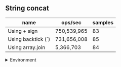 ## String concat

|name|ops/sec|samples|
|-|-|-|
|Using + sign|750,539,965|83|
|Using backtick (`)|731,656,008|85|
|Using array.join|5,366,703|84|


<details>
<summary>Environment</summary>

* __Machine:__ linux x64 | 2 vCPUs | 6.8GB Mem
* __Run:__ Tue Oct 10 2023 21:55:31 GMT+0000 (Coordinated Universal Time)
</details>

<!--
{"environment":{"platform":"linux","arch":"x64","cpus":2,"totalMemory":6.759757995605469},"benchmarks":"[{\"timeStamp\":1696974920559,\"currentTarget\":{\"0\":{\"name\":\"Using + sign\",\"options\":{\"async\":false,\"defer\":false,\"delay\":0.005,\"initCount\":1,\"maxTime\":5,\"minSamples\":5,\"minTime\":0.05},\"async\":false,\"defer\":false,\"delay\":0.005,\"initCount\":1,\"maxTime\":5,\"minSamples\":5,\"minTime\":0.05,\"id\":1,\"stats\":{\"moe\":1.63358099884297e-11,\"rme\":1.2260678260101137,\"sem\":8.334596932872296e-12,\"deviation\":7.593179176587285e-11,\"mean\":1.3323740858276915e-9,\"sample\":[1.2997349779363125e-9,1.3866703907441906e-9,1.3303374504994707e-9,1.5785295969701081e-9,1.3189208870946012e-9,1.3150468671970603e-9,1.315311854056482e-9,1.343826540369138e-9,1.3537489740261217e-9,1.3342401023478434e-9,1.3830147399276668e-9,1.3326538886695423e-9,1.282263388557618e-9,1.3754888972454733e-9,1.3486716325202463e-9,1.309488349729973e-9,1.3892212086157593e-9,1.339223555816685e-9,1.2622751937429058e-9,1.2355987610732292e-9,1.2712068862427835e-9,1.259794572974971e-9,1.2871826028432262e-9,1.2801780858403498e-9,1.2840309732067957e-9,1.4930592092521865e-9,1.2306238317865738e-9,1.2557206557602042e-9,1.2652778116377783e-9,1.3420175841870163e-9,1.1595377879573093e-9,1.252314999549575e-9,1.1988985972745257e-9,1.2296815398078886e-9,1.3815427505252814e-9,1.4380429943057088e-9,1.4373993880473434e-9,1.3344028926094836e-9,1.344089677302504e-9,1.292682880524994e-9,1.2813684774439262e-9,1.40179848579004e-9,1.303318949142094e-9,1.2279567055962906e-9,1.3444647419230123e-9,1.3148996017994489e-9,1.357508609643092e-9,1.3318769944553178e-9,1.2552738195147835e-9,1.324602616140554e-9,1.2639743463208256e-9,1.3090235894114812e-9,1.255266873873663e-9,1.3540774860816878e-9,1.4451900590187333e-9,1.282021367709256e-9,1.207609681455071e-9,1.319323303781251e-9,1.2909019023810052e-9,1.2617859831729804e-9,1.3748024225562752e-9,1.30261681428122e-9,1.4712235490017412e-9,1.3354324681449166e-9,1.3097731166969346e-9,1.3077288061459294e-9,1.5588978212148912e-9,1.427869111800906e-9,1.3840886984301486e-9,1.4245885002825834e-9,1.2784160474685488e-9,1.3272366579269663e-9,1.3087359009562689e-9,1.4247968463640622e-9,1.472010721662068e-9,1.3506248078806724e-9,1.3982068021580661e-9,1.3879411908861983e-9,1.3253752492588017e-9,1.405539014511227e-9,1.346739902432727e-9,1.2507818418807666e-9,1.4094262583250166e-9],\"variance\":5.765637000775875e-21},\"times\":{\"cycle\":0.057548643647435456,\"elapsed\":5.615,\"period\":1.3323740858276915e-9,\"timeStamp\":1696974914944},\"running\":false,\"count\":43192557,\"cycles\":8,\"hz\":750539965.1921213},\"1\":{\"name\":\"Using backtick (`)\",\"options\":{\"async\":false,\"defer\":false,\"delay\":0.005,\"initCount\":1,\"maxTime\":5,\"minSamples\":5,\"minTime\":0.05},\"async\":false,\"defer\":false,\"delay\":0.005,\"initCount\":1,\"maxTime\":5,\"minSamples\":5,\"minTime\":0.05,\"id\":2,\"stats\":{\"moe\":1.7213130512198948e-11,\"rme\":1.2594090352370966,\"sem\":8.782209444999464e-12,\"deviation\":8.096797041143004e-11,\"mean\":1.366762507699367e-9,\"sample\":[1.4134497332330815e-9,1.4516739173410491e-9,1.5174451828953207e-9,1.428501456986386e-9,1.8067192965496592e-9,1.414967821990203e-9,1.3658813071703736e-9,1.3311517273090615e-9,1.4010380016763786e-9,1.470643601633279e-9,1.4618896221131644e-9,1.4537547751109129e-9,1.4068113597836996e-9,1.3574398263983291e-9,1.279201652824222e-9,1.318364591072594e-9,1.4505398365468102e-9,1.4003163569709416e-9,1.3085569486399155e-9,1.281842763694498e-9,1.4392612908116154e-9,1.3869605048681387e-9,1.434570462407395e-9,1.4265193591672733e-9,1.4392111748558226e-9,1.3124384043580833e-9,1.30563769421499e-9,1.2701382323350652e-9,1.3696179535400032e-9,1.3231305934105036e-9,1.4682682807345495e-9,1.2732679487163425e-9,1.3453794968107458e-9,1.3550479327973409e-9,1.4177784868206254e-9,1.3192933601098415e-9,1.2956930392882344e-9,1.276344541767471e-9,1.337755959701866e-9,1.2559957583985983e-9,1.289555056548398e-9,1.2736503655363314e-9,1.3779594923172084e-9,1.2797347806569056e-9,1.2524448653270868e-9,1.2957636190682715e-9,1.3214545616502818e-9,1.3280281676600772e-9,1.3412825149181925e-9,1.2794159547539801e-9,1.3560823159805643e-9,1.3087745877745357e-9,1.2939310029106858e-9,1.3440959466397393e-9,1.4541902059359785e-9,1.4244007928786462e-9,1.3165626770959244e-9,1.3839879547087116e-9,1.3072754002329862e-9,1.4001117107552999e-9,1.5269868481881257e-9,1.3824303563147182e-9,1.3130653516436754e-9,1.3071804582599092e-9,1.3933871857055016e-9,1.397553826513197e-9,1.315433400615334e-9,1.3082805293142772e-9,1.2593178512935145e-9,1.3458969722612947e-9,1.3621643216534749e-9,1.3929004529396539e-9,1.4226728294983567e-9,1.4130642686091195e-9,1.3899653076043264e-9,1.3977728672098633e-9,1.3506963486280934e-9,1.253024106280493e-9,1.3276606903846366e-9,1.428759678404449e-9,1.4411013560931221e-9,1.4237826113569437e-9,1.3301991043425912e-9,1.3166965352994427e-9,1.3736176676278902e-9],\"variance\":6.555812232546211e-21},\"times\":{\"cycle\":0.05615788644079106,\"elapsed\":5.414,\"period\":1.366762507699367e-9,\"timeStamp\":1696974920576},\"running\":false,\"count\":41088255,\"cycles\":7,\"hz\":731656007.8043638},\"2\":{\"name\":\"Using array.join\",\"options\":{\"async\":false,\"defer\":false,\"delay\":0.005,\"initCount\":1,\"maxTime\":5,\"minSamples\":5,\"minTime\":0.05},\"async\":false,\"defer\":false,\"delay\":0.005,\"initCount\":1,\"maxTime\":5,\"minSamples\":5,\"minTime\":0.05,\"id\":3,\"stats\":{\"moe\":1.902576239184007e-9,\"rme\":1.0210561893766577,\"sem\":9.707021628489832e-10,\"deviation\":8.896632277025631e-9,\"mean\":1.863341370415184e-7,\"sample\":[1.948577916000539e-7,1.9071677392919967e-7,1.923172274695697e-7,2.0030042457595389e-7,1.8309987071980108e-7,1.861958700981258e-7,1.914977499593792e-7,1.8663669791526848e-7,1.880464101785197e-7,1.7705571908353993e-7,1.7676560988904715e-7,1.769085509310545e-7,1.9512015965958044e-7,2.3607781470345167e-7,1.922034041954599e-7,1.9503927485009933e-7,1.850388211918201e-7,1.788866979655712e-7,1.8755572787536705e-7,1.8180872852596228e-7,1.9562569471596938e-7,1.7958450748477907e-7,1.8254959142797878e-7,1.8286209546609175e-7,1.8380233479442179e-7,1.8353029349855306e-7,1.9342028339901998e-7,1.8872760164993047e-7,1.8727049406099847e-7,1.8221498403457646e-7,1.9010684421895244e-7,1.8501868583650999e-7,1.844467258129784e-7,1.8829438268729194e-7,1.8804172433375387e-7,1.8477573035433224e-7,1.750316646832252e-7,1.7222671695650505e-7,1.8362534390315688e-7,1.8839516232229005e-7,1.805129627496897e-7,1.7187194006167865e-7,1.8718879483537435e-7,1.7540340000255928e-7,1.9061308495527659e-7,1.9064795513583375e-7,1.9007947841887723e-7,1.8420437764725453e-7,1.8294393898678133e-7,1.8094195874441757e-7,1.770739567737725e-7,2.0077238729573752e-7,2.1201233892535863e-7,1.982595173199227e-7,1.9001389688663673e-7,1.894140689981701e-7,1.9447084980869388e-7,1.8353416957784687e-7,1.9482786607291386e-7,1.8467016008292063e-7,1.8550543846852727e-7,1.7692008010544229e-7,1.821777611424623e-7,1.9643636352003275e-7,1.8298329110522477e-7,1.9036259549310913e-7,1.7298553687281663e-7,1.8908232881620534e-7,1.8441394743240303e-7,1.8550564001177268e-7,1.8235741935071085e-7,1.7836432300664132e-7,1.8690715894404134e-7,1.8719123894711247e-7,1.836764047244296e-7,1.8435301099210462e-7,1.8539463447093298e-7,1.774896957016904e-7,1.8710678272998325e-7,1.770079113721576e-7,1.8390929594226266e-7,1.774420259254994e-7,1.8032120554851754e-7,1.7903613062561582e-7],\"variance\":7.915006587261428e-17},\"times\":{\"cycle\":0.058245815229534155,\"elapsed\":5.58,\"period\":1.863341370415184e-7,\"timeStamp\":1696974925991},\"running\":false,\"count\":312588,\"cycles\":7,\"hz\":5366703.148855559},\"options\":{},\"events\":{\"start\":[null],\"cycle\":[null,null],\"complete\":[null,null]},\"length\":3,\"running\":false},\"type\":\"cycle\",\"target\":{\"name\":\"Using + sign\",\"options\":{\"async\":false,\"defer\":false,\"delay\":0.005,\"initCount\":1,\"maxTime\":5,\"minSamples\":5,\"minTime\":0.05},\"async\":false,\"defer\":false,\"delay\":0.005,\"initCount\":1,\"maxTime\":5,\"minSamples\":5,\"minTime\":0.05,\"id\":1,\"stats\":{\"moe\":1.63358099884297e-11,\"rme\":1.2260678260101137,\"sem\":8.334596932872296e-12,\"deviation\":7.593179176587285e-11,\"mean\":1.3323740858276915e-9,\"sample\":[1.2997349779363125e-9,1.3866703907441906e-9,1.3303374504994707e-9,1.5785295969701081e-9,1.3189208870946012e-9,1.3150468671970603e-9,1.315311854056482e-9,1.343826540369138e-9,1.3537489740261217e-9,1.3342401023478434e-9,1.3830147399276668e-9,1.3326538886695423e-9,1.282263388557618e-9,1.3754888972454733e-9,1.3486716325202463e-9,1.309488349729973e-9,1.3892212086157593e-9,1.339223555816685e-9,1.2622751937429058e-9,1.2355987610732292e-9,1.2712068862427835e-9,1.259794572974971e-9,1.2871826028432262e-9,1.2801780858403498e-9,1.2840309732067957e-9,1.4930592092521865e-9,1.2306238317865738e-9,1.2557206557602042e-9,1.2652778116377783e-9,1.3420175841870163e-9,1.1595377879573093e-9,1.252314999549575e-9,1.1988985972745257e-9,1.2296815398078886e-9,1.3815427505252814e-9,1.4380429943057088e-9,1.4373993880473434e-9,1.3344028926094836e-9,1.344089677302504e-9,1.292682880524994e-9,1.2813684774439262e-9,1.40179848579004e-9,1.303318949142094e-9,1.2279567055962906e-9,1.3444647419230123e-9,1.3148996017994489e-9,1.357508609643092e-9,1.3318769944553178e-9,1.2552738195147835e-9,1.324602616140554e-9,1.2639743463208256e-9,1.3090235894114812e-9,1.255266873873663e-9,1.3540774860816878e-9,1.4451900590187333e-9,1.282021367709256e-9,1.207609681455071e-9,1.319323303781251e-9,1.2909019023810052e-9,1.2617859831729804e-9,1.3748024225562752e-9,1.30261681428122e-9,1.4712235490017412e-9,1.3354324681449166e-9,1.3097731166969346e-9,1.3077288061459294e-9,1.5588978212148912e-9,1.427869111800906e-9,1.3840886984301486e-9,1.4245885002825834e-9,1.2784160474685488e-9,1.3272366579269663e-9,1.3087359009562689e-9,1.4247968463640622e-9,1.472010721662068e-9,1.3506248078806724e-9,1.3982068021580661e-9,1.3879411908861983e-9,1.3253752492588017e-9,1.405539014511227e-9,1.346739902432727e-9,1.2507818418807666e-9,1.4094262583250166e-9],\"variance\":5.765637000775875e-21},\"times\":{\"cycle\":0.057548643647435456,\"elapsed\":5.615,\"period\":1.3323740858276915e-9,\"timeStamp\":1696974914944},\"running\":false,\"count\":43192557,\"cycles\":8,\"hz\":750539965.1921213},\"aborted\":false},{\"timeStamp\":1696974925990,\"currentTarget\":{\"0\":{\"name\":\"Using + sign\",\"options\":{\"async\":false,\"defer\":false,\"delay\":0.005,\"initCount\":1,\"maxTime\":5,\"minSamples\":5,\"minTime\":0.05},\"async\":false,\"defer\":false,\"delay\":0.005,\"initCount\":1,\"maxTime\":5,\"minSamples\":5,\"minTime\":0.05,\"id\":1,\"stats\":{\"moe\":1.63358099884297e-11,\"rme\":1.2260678260101137,\"sem\":8.334596932872296e-12,\"deviation\":7.593179176587285e-11,\"mean\":1.3323740858276915e-9,\"sample\":[1.2997349779363125e-9,1.3866703907441906e-9,1.3303374504994707e-9,1.5785295969701081e-9,1.3189208870946012e-9,1.3150468671970603e-9,1.315311854056482e-9,1.343826540369138e-9,1.3537489740261217e-9,1.3342401023478434e-9,1.3830147399276668e-9,1.3326538886695423e-9,1.282263388557618e-9,1.3754888972454733e-9,1.3486716325202463e-9,1.309488349729973e-9,1.3892212086157593e-9,1.339223555816685e-9,1.2622751937429058e-9,1.2355987610732292e-9,1.2712068862427835e-9,1.259794572974971e-9,1.2871826028432262e-9,1.2801780858403498e-9,1.2840309732067957e-9,1.4930592092521865e-9,1.2306238317865738e-9,1.2557206557602042e-9,1.2652778116377783e-9,1.3420175841870163e-9,1.1595377879573093e-9,1.252314999549575e-9,1.1988985972745257e-9,1.2296815398078886e-9,1.3815427505252814e-9,1.4380429943057088e-9,1.4373993880473434e-9,1.3344028926094836e-9,1.344089677302504e-9,1.292682880524994e-9,1.2813684774439262e-9,1.40179848579004e-9,1.303318949142094e-9,1.2279567055962906e-9,1.3444647419230123e-9,1.3148996017994489e-9,1.357508609643092e-9,1.3318769944553178e-9,1.2552738195147835e-9,1.324602616140554e-9,1.2639743463208256e-9,1.3090235894114812e-9,1.255266873873663e-9,1.3540774860816878e-9,1.4451900590187333e-9,1.282021367709256e-9,1.207609681455071e-9,1.319323303781251e-9,1.2909019023810052e-9,1.2617859831729804e-9,1.3748024225562752e-9,1.30261681428122e-9,1.4712235490017412e-9,1.3354324681449166e-9,1.3097731166969346e-9,1.3077288061459294e-9,1.5588978212148912e-9,1.427869111800906e-9,1.3840886984301486e-9,1.4245885002825834e-9,1.2784160474685488e-9,1.3272366579269663e-9,1.3087359009562689e-9,1.4247968463640622e-9,1.472010721662068e-9,1.3506248078806724e-9,1.3982068021580661e-9,1.3879411908861983e-9,1.3253752492588017e-9,1.405539014511227e-9,1.346739902432727e-9,1.2507818418807666e-9,1.4094262583250166e-9],\"variance\":5.765637000775875e-21},\"times\":{\"cycle\":0.057548643647435456,\"elapsed\":5.615,\"period\":1.3323740858276915e-9,\"timeStamp\":1696974914944},\"running\":false,\"count\":43192557,\"cycles\":8,\"hz\":750539965.1921213},\"1\":{\"name\":\"Using backtick (`)\",\"options\":{\"async\":false,\"defer\":false,\"delay\":0.005,\"initCount\":1,\"maxTime\":5,\"minSamples\":5,\"minTime\":0.05},\"async\":false,\"defer\":false,\"delay\":0.005,\"initCount\":1,\"maxTime\":5,\"minSamples\":5,\"minTime\":0.05,\"id\":2,\"stats\":{\"moe\":1.7213130512198948e-11,\"rme\":1.2594090352370966,\"sem\":8.782209444999464e-12,\"deviation\":8.096797041143004e-11,\"mean\":1.366762507699367e-9,\"sample\":[1.4134497332330815e-9,1.4516739173410491e-9,1.5174451828953207e-9,1.428501456986386e-9,1.8067192965496592e-9,1.414967821990203e-9,1.3658813071703736e-9,1.3311517273090615e-9,1.4010380016763786e-9,1.470643601633279e-9,1.4618896221131644e-9,1.4537547751109129e-9,1.4068113597836996e-9,1.3574398263983291e-9,1.279201652824222e-9,1.318364591072594e-9,1.4505398365468102e-9,1.4003163569709416e-9,1.3085569486399155e-9,1.281842763694498e-9,1.4392612908116154e-9,1.3869605048681387e-9,1.434570462407395e-9,1.4265193591672733e-9,1.4392111748558226e-9,1.3124384043580833e-9,1.30563769421499e-9,1.2701382323350652e-9,1.3696179535400032e-9,1.3231305934105036e-9,1.4682682807345495e-9,1.2732679487163425e-9,1.3453794968107458e-9,1.3550479327973409e-9,1.4177784868206254e-9,1.3192933601098415e-9,1.2956930392882344e-9,1.276344541767471e-9,1.337755959701866e-9,1.2559957583985983e-9,1.289555056548398e-9,1.2736503655363314e-9,1.3779594923172084e-9,1.2797347806569056e-9,1.2524448653270868e-9,1.2957636190682715e-9,1.3214545616502818e-9,1.3280281676600772e-9,1.3412825149181925e-9,1.2794159547539801e-9,1.3560823159805643e-9,1.3087745877745357e-9,1.2939310029106858e-9,1.3440959466397393e-9,1.4541902059359785e-9,1.4244007928786462e-9,1.3165626770959244e-9,1.3839879547087116e-9,1.3072754002329862e-9,1.4001117107552999e-9,1.5269868481881257e-9,1.3824303563147182e-9,1.3130653516436754e-9,1.3071804582599092e-9,1.3933871857055016e-9,1.397553826513197e-9,1.315433400615334e-9,1.3082805293142772e-9,1.2593178512935145e-9,1.3458969722612947e-9,1.3621643216534749e-9,1.3929004529396539e-9,1.4226728294983567e-9,1.4130642686091195e-9,1.3899653076043264e-9,1.3977728672098633e-9,1.3506963486280934e-9,1.253024106280493e-9,1.3276606903846366e-9,1.428759678404449e-9,1.4411013560931221e-9,1.4237826113569437e-9,1.3301991043425912e-9,1.3166965352994427e-9,1.3736176676278902e-9],\"variance\":6.555812232546211e-21},\"times\":{\"cycle\":0.05615788644079106,\"elapsed\":5.414,\"period\":1.366762507699367e-9,\"timeStamp\":1696974920576},\"running\":false,\"count\":41088255,\"cycles\":7,\"hz\":731656007.8043638},\"2\":{\"name\":\"Using array.join\",\"options\":{\"async\":false,\"defer\":false,\"delay\":0.005,\"initCount\":1,\"maxTime\":5,\"minSamples\":5,\"minTime\":0.05},\"async\":false,\"defer\":false,\"delay\":0.005,\"initCount\":1,\"maxTime\":5,\"minSamples\":5,\"minTime\":0.05,\"id\":3,\"stats\":{\"moe\":1.902576239184007e-9,\"rme\":1.0210561893766577,\"sem\":9.707021628489832e-10,\"deviation\":8.896632277025631e-9,\"mean\":1.863341370415184e-7,\"sample\":[1.948577916000539e-7,1.9071677392919967e-7,1.923172274695697e-7,2.0030042457595389e-7,1.8309987071980108e-7,1.861958700981258e-7,1.914977499593792e-7,1.8663669791526848e-7,1.880464101785197e-7,1.7705571908353993e-7,1.7676560988904715e-7,1.769085509310545e-7,1.9512015965958044e-7,2.3607781470345167e-7,1.922034041954599e-7,1.9503927485009933e-7,1.850388211918201e-7,1.788866979655712e-7,1.8755572787536705e-7,1.8180872852596228e-7,1.9562569471596938e-7,1.7958450748477907e-7,1.8254959142797878e-7,1.8286209546609175e-7,1.8380233479442179e-7,1.8353029349855306e-7,1.9342028339901998e-7,1.8872760164993047e-7,1.8727049406099847e-7,1.8221498403457646e-7,1.9010684421895244e-7,1.8501868583650999e-7,1.844467258129784e-7,1.8829438268729194e-7,1.8804172433375387e-7,1.8477573035433224e-7,1.750316646832252e-7,1.7222671695650505e-7,1.8362534390315688e-7,1.8839516232229005e-7,1.805129627496897e-7,1.7187194006167865e-7,1.8718879483537435e-7,1.7540340000255928e-7,1.9061308495527659e-7,1.9064795513583375e-7,1.9007947841887723e-7,1.8420437764725453e-7,1.8294393898678133e-7,1.8094195874441757e-7,1.770739567737725e-7,2.0077238729573752e-7,2.1201233892535863e-7,1.982595173199227e-7,1.9001389688663673e-7,1.894140689981701e-7,1.9447084980869388e-7,1.8353416957784687e-7,1.9482786607291386e-7,1.8467016008292063e-7,1.8550543846852727e-7,1.7692008010544229e-7,1.821777611424623e-7,1.9643636352003275e-7,1.8298329110522477e-7,1.9036259549310913e-7,1.7298553687281663e-7,1.8908232881620534e-7,1.8441394743240303e-7,1.8550564001177268e-7,1.8235741935071085e-7,1.7836432300664132e-7,1.8690715894404134e-7,1.8719123894711247e-7,1.836764047244296e-7,1.8435301099210462e-7,1.8539463447093298e-7,1.774896957016904e-7,1.8710678272998325e-7,1.770079113721576e-7,1.8390929594226266e-7,1.774420259254994e-7,1.8032120554851754e-7,1.7903613062561582e-7],\"variance\":7.915006587261428e-17},\"times\":{\"cycle\":0.058245815229534155,\"elapsed\":5.58,\"period\":1.863341370415184e-7,\"timeStamp\":1696974925991},\"running\":false,\"count\":312588,\"cycles\":7,\"hz\":5366703.148855559},\"options\":{},\"events\":{\"start\":[null],\"cycle\":[null,null],\"complete\":[null,null]},\"length\":3,\"running\":false},\"type\":\"cycle\",\"target\":{\"name\":\"Using backtick (`)\",\"options\":{\"async\":false,\"defer\":false,\"delay\":0.005,\"initCount\":1,\"maxTime\":5,\"minSamples\":5,\"minTime\":0.05},\"async\":false,\"defer\":false,\"delay\":0.005,\"initCount\":1,\"maxTime\":5,\"minSamples\":5,\"minTime\":0.05,\"id\":2,\"stats\":{\"moe\":1.7213130512198948e-11,\"rme\":1.2594090352370966,\"sem\":8.782209444999464e-12,\"deviation\":8.096797041143004e-11,\"mean\":1.366762507699367e-9,\"sample\":[1.4134497332330815e-9,1.4516739173410491e-9,1.5174451828953207e-9,1.428501456986386e-9,1.8067192965496592e-9,1.414967821990203e-9,1.3658813071703736e-9,1.3311517273090615e-9,1.4010380016763786e-9,1.470643601633279e-9,1.4618896221131644e-9,1.4537547751109129e-9,1.4068113597836996e-9,1.3574398263983291e-9,1.279201652824222e-9,1.318364591072594e-9,1.4505398365468102e-9,1.4003163569709416e-9,1.3085569486399155e-9,1.281842763694498e-9,1.4392612908116154e-9,1.3869605048681387e-9,1.434570462407395e-9,1.4265193591672733e-9,1.4392111748558226e-9,1.3124384043580833e-9,1.30563769421499e-9,1.2701382323350652e-9,1.3696179535400032e-9,1.3231305934105036e-9,1.4682682807345495e-9,1.2732679487163425e-9,1.3453794968107458e-9,1.3550479327973409e-9,1.4177784868206254e-9,1.3192933601098415e-9,1.2956930392882344e-9,1.276344541767471e-9,1.337755959701866e-9,1.2559957583985983e-9,1.289555056548398e-9,1.2736503655363314e-9,1.3779594923172084e-9,1.2797347806569056e-9,1.2524448653270868e-9,1.2957636190682715e-9,1.3214545616502818e-9,1.3280281676600772e-9,1.3412825149181925e-9,1.2794159547539801e-9,1.3560823159805643e-9,1.3087745877745357e-9,1.2939310029106858e-9,1.3440959466397393e-9,1.4541902059359785e-9,1.4244007928786462e-9,1.3165626770959244e-9,1.3839879547087116e-9,1.3072754002329862e-9,1.4001117107552999e-9,1.5269868481881257e-9,1.3824303563147182e-9,1.3130653516436754e-9,1.3071804582599092e-9,1.3933871857055016e-9,1.397553826513197e-9,1.315433400615334e-9,1.3082805293142772e-9,1.2593178512935145e-9,1.3458969722612947e-9,1.3621643216534749e-9,1.3929004529396539e-9,1.4226728294983567e-9,1.4130642686091195e-9,1.3899653076043264e-9,1.3977728672098633e-9,1.3506963486280934e-9,1.253024106280493e-9,1.3276606903846366e-9,1.428759678404449e-9,1.4411013560931221e-9,1.4237826113569437e-9,1.3301991043425912e-9,1.3166965352994427e-9,1.3736176676278902e-9],\"variance\":6.555812232546211e-21},\"times\":{\"cycle\":0.05615788644079106,\"elapsed\":5.414,\"period\":1.366762507699367e-9,\"timeStamp\":1696974920576},\"running\":false,\"count\":41088255,\"cycles\":7,\"hz\":731656007.8043638},\"aborted\":false},{\"timeStamp\":1696974931571,\"currentTarget\":{\"0\":{\"name\":\"Using + sign\",\"options\":{\"async\":false,\"defer\":false,\"delay\":0.005,\"initCount\":1,\"maxTime\":5,\"minSamples\":5,\"minTime\":0.05},\"async\":false,\"defer\":false,\"delay\":0.005,\"initCount\":1,\"maxTime\":5,\"minSamples\":5,\"minTime\":0.05,\"id\":1,\"stats\":{\"moe\":1.63358099884297e-11,\"rme\":1.2260678260101137,\"sem\":8.334596932872296e-12,\"deviation\":7.593179176587285e-11,\"mean\":1.3323740858276915e-9,\"sample\":[1.2997349779363125e-9,1.3866703907441906e-9,1.3303374504994707e-9,1.5785295969701081e-9,1.3189208870946012e-9,1.3150468671970603e-9,1.315311854056482e-9,1.343826540369138e-9,1.3537489740261217e-9,1.3342401023478434e-9,1.3830147399276668e-9,1.3326538886695423e-9,1.282263388557618e-9,1.3754888972454733e-9,1.3486716325202463e-9,1.309488349729973e-9,1.3892212086157593e-9,1.339223555816685e-9,1.2622751937429058e-9,1.2355987610732292e-9,1.2712068862427835e-9,1.259794572974971e-9,1.2871826028432262e-9,1.2801780858403498e-9,1.2840309732067957e-9,1.4930592092521865e-9,1.2306238317865738e-9,1.2557206557602042e-9,1.2652778116377783e-9,1.3420175841870163e-9,1.1595377879573093e-9,1.252314999549575e-9,1.1988985972745257e-9,1.2296815398078886e-9,1.3815427505252814e-9,1.4380429943057088e-9,1.4373993880473434e-9,1.3344028926094836e-9,1.344089677302504e-9,1.292682880524994e-9,1.2813684774439262e-9,1.40179848579004e-9,1.303318949142094e-9,1.2279567055962906e-9,1.3444647419230123e-9,1.3148996017994489e-9,1.357508609643092e-9,1.3318769944553178e-9,1.2552738195147835e-9,1.324602616140554e-9,1.2639743463208256e-9,1.3090235894114812e-9,1.255266873873663e-9,1.3540774860816878e-9,1.4451900590187333e-9,1.282021367709256e-9,1.207609681455071e-9,1.319323303781251e-9,1.2909019023810052e-9,1.2617859831729804e-9,1.3748024225562752e-9,1.30261681428122e-9,1.4712235490017412e-9,1.3354324681449166e-9,1.3097731166969346e-9,1.3077288061459294e-9,1.5588978212148912e-9,1.427869111800906e-9,1.3840886984301486e-9,1.4245885002825834e-9,1.2784160474685488e-9,1.3272366579269663e-9,1.3087359009562689e-9,1.4247968463640622e-9,1.472010721662068e-9,1.3506248078806724e-9,1.3982068021580661e-9,1.3879411908861983e-9,1.3253752492588017e-9,1.405539014511227e-9,1.346739902432727e-9,1.2507818418807666e-9,1.4094262583250166e-9],\"variance\":5.765637000775875e-21},\"times\":{\"cycle\":0.057548643647435456,\"elapsed\":5.615,\"period\":1.3323740858276915e-9,\"timeStamp\":1696974914944},\"running\":false,\"count\":43192557,\"cycles\":8,\"hz\":750539965.1921213},\"1\":{\"name\":\"Using backtick (`)\",\"options\":{\"async\":false,\"defer\":false,\"delay\":0.005,\"initCount\":1,\"maxTime\":5,\"minSamples\":5,\"minTime\":0.05},\"async\":false,\"defer\":false,\"delay\":0.005,\"initCount\":1,\"maxTime\":5,\"minSamples\":5,\"minTime\":0.05,\"id\":2,\"stats\":{\"moe\":1.7213130512198948e-11,\"rme\":1.2594090352370966,\"sem\":8.782209444999464e-12,\"deviation\":8.096797041143004e-11,\"mean\":1.366762507699367e-9,\"sample\":[1.4134497332330815e-9,1.4516739173410491e-9,1.5174451828953207e-9,1.428501456986386e-9,1.8067192965496592e-9,1.414967821990203e-9,1.3658813071703736e-9,1.3311517273090615e-9,1.4010380016763786e-9,1.470643601633279e-9,1.4618896221131644e-9,1.4537547751109129e-9,1.4068113597836996e-9,1.3574398263983291e-9,1.279201652824222e-9,1.318364591072594e-9,1.4505398365468102e-9,1.4003163569709416e-9,1.3085569486399155e-9,1.281842763694498e-9,1.4392612908116154e-9,1.3869605048681387e-9,1.434570462407395e-9,1.4265193591672733e-9,1.4392111748558226e-9,1.3124384043580833e-9,1.30563769421499e-9,1.2701382323350652e-9,1.3696179535400032e-9,1.3231305934105036e-9,1.4682682807345495e-9,1.2732679487163425e-9,1.3453794968107458e-9,1.3550479327973409e-9,1.4177784868206254e-9,1.3192933601098415e-9,1.2956930392882344e-9,1.276344541767471e-9,1.337755959701866e-9,1.2559957583985983e-9,1.289555056548398e-9,1.2736503655363314e-9,1.3779594923172084e-9,1.2797347806569056e-9,1.2524448653270868e-9,1.2957636190682715e-9,1.3214545616502818e-9,1.3280281676600772e-9,1.3412825149181925e-9,1.2794159547539801e-9,1.3560823159805643e-9,1.3087745877745357e-9,1.2939310029106858e-9,1.3440959466397393e-9,1.4541902059359785e-9,1.4244007928786462e-9,1.3165626770959244e-9,1.3839879547087116e-9,1.3072754002329862e-9,1.4001117107552999e-9,1.5269868481881257e-9,1.3824303563147182e-9,1.3130653516436754e-9,1.3071804582599092e-9,1.3933871857055016e-9,1.397553826513197e-9,1.315433400615334e-9,1.3082805293142772e-9,1.2593178512935145e-9,1.3458969722612947e-9,1.3621643216534749e-9,1.3929004529396539e-9,1.4226728294983567e-9,1.4130642686091195e-9,1.3899653076043264e-9,1.3977728672098633e-9,1.3506963486280934e-9,1.253024106280493e-9,1.3276606903846366e-9,1.428759678404449e-9,1.4411013560931221e-9,1.4237826113569437e-9,1.3301991043425912e-9,1.3166965352994427e-9,1.3736176676278902e-9],\"variance\":6.555812232546211e-21},\"times\":{\"cycle\":0.05615788644079106,\"elapsed\":5.414,\"period\":1.366762507699367e-9,\"timeStamp\":1696974920576},\"running\":false,\"count\":41088255,\"cycles\":7,\"hz\":731656007.8043638},\"2\":{\"name\":\"Using array.join\",\"options\":{\"async\":false,\"defer\":false,\"delay\":0.005,\"initCount\":1,\"maxTime\":5,\"minSamples\":5,\"minTime\":0.05},\"async\":false,\"defer\":false,\"delay\":0.005,\"initCount\":1,\"maxTime\":5,\"minSamples\":5,\"minTime\":0.05,\"id\":3,\"stats\":{\"moe\":1.902576239184007e-9,\"rme\":1.0210561893766577,\"sem\":9.707021628489832e-10,\"deviation\":8.896632277025631e-9,\"mean\":1.863341370415184e-7,\"sample\":[1.948577916000539e-7,1.9071677392919967e-7,1.923172274695697e-7,2.0030042457595389e-7,1.8309987071980108e-7,1.861958700981258e-7,1.914977499593792e-7,1.8663669791526848e-7,1.880464101785197e-7,1.7705571908353993e-7,1.7676560988904715e-7,1.769085509310545e-7,1.9512015965958044e-7,2.3607781470345167e-7,1.922034041954599e-7,1.9503927485009933e-7,1.850388211918201e-7,1.788866979655712e-7,1.8755572787536705e-7,1.8180872852596228e-7,1.9562569471596938e-7,1.7958450748477907e-7,1.8254959142797878e-7,1.8286209546609175e-7,1.8380233479442179e-7,1.8353029349855306e-7,1.9342028339901998e-7,1.8872760164993047e-7,1.8727049406099847e-7,1.8221498403457646e-7,1.9010684421895244e-7,1.8501868583650999e-7,1.844467258129784e-7,1.8829438268729194e-7,1.8804172433375387e-7,1.8477573035433224e-7,1.750316646832252e-7,1.7222671695650505e-7,1.8362534390315688e-7,1.8839516232229005e-7,1.805129627496897e-7,1.7187194006167865e-7,1.8718879483537435e-7,1.7540340000255928e-7,1.9061308495527659e-7,1.9064795513583375e-7,1.9007947841887723e-7,1.8420437764725453e-7,1.8294393898678133e-7,1.8094195874441757e-7,1.770739567737725e-7,2.0077238729573752e-7,2.1201233892535863e-7,1.982595173199227e-7,1.9001389688663673e-7,1.894140689981701e-7,1.9447084980869388e-7,1.8353416957784687e-7,1.9482786607291386e-7,1.8467016008292063e-7,1.8550543846852727e-7,1.7692008010544229e-7,1.821777611424623e-7,1.9643636352003275e-7,1.8298329110522477e-7,1.9036259549310913e-7,1.7298553687281663e-7,1.8908232881620534e-7,1.8441394743240303e-7,1.8550564001177268e-7,1.8235741935071085e-7,1.7836432300664132e-7,1.8690715894404134e-7,1.8719123894711247e-7,1.836764047244296e-7,1.8435301099210462e-7,1.8539463447093298e-7,1.774896957016904e-7,1.8710678272998325e-7,1.770079113721576e-7,1.8390929594226266e-7,1.774420259254994e-7,1.8032120554851754e-7,1.7903613062561582e-7],\"variance\":7.915006587261428e-17},\"times\":{\"cycle\":0.058245815229534155,\"elapsed\":5.58,\"period\":1.863341370415184e-7,\"timeStamp\":1696974925991},\"running\":false,\"count\":312588,\"cycles\":7,\"hz\":5366703.148855559},\"options\":{},\"events\":{\"start\":[null],\"cycle\":[null,null],\"complete\":[null,null]},\"length\":3,\"running\":false},\"type\":\"cycle\",\"target\":{\"name\":\"Using array.join\",\"options\":{\"async\":false,\"defer\":false,\"delay\":0.005,\"initCount\":1,\"maxTime\":5,\"minSamples\":5,\"minTime\":0.05},\"async\":false,\"defer\":false,\"delay\":0.005,\"initCount\":1,\"maxTime\":5,\"minSamples\":5,\"minTime\":0.05,\"id\":3,\"stats\":{\"moe\":1.902576239184007e-9,\"rme\":1.0210561893766577,\"sem\":9.707021628489832e-10,\"deviation\":8.896632277025631e-9,\"mean\":1.863341370415184e-7,\"sample\":[1.948577916000539e-7,1.9071677392919967e-7,1.923172274695697e-7,2.0030042457595389e-7,1.8309987071980108e-7,1.861958700981258e-7,1.914977499593792e-7,1.8663669791526848e-7,1.880464101785197e-7,1.7705571908353993e-7,1.7676560988904715e-7,1.769085509310545e-7,1.9512015965958044e-7,2.3607781470345167e-7,1.922034041954599e-7,1.9503927485009933e-7,1.850388211918201e-7,1.788866979655712e-7,1.8755572787536705e-7,1.8180872852596228e-7,1.9562569471596938e-7,1.7958450748477907e-7,1.8254959142797878e-7,1.8286209546609175e-7,1.8380233479442179e-7,1.8353029349855306e-7,1.9342028339901998e-7,1.8872760164993047e-7,1.8727049406099847e-7,1.8221498403457646e-7,1.9010684421895244e-7,1.8501868583650999e-7,1.844467258129784e-7,1.8829438268729194e-7,1.8804172433375387e-7,1.8477573035433224e-7,1.750316646832252e-7,1.7222671695650505e-7,1.8362534390315688e-7,1.8839516232229005e-7,1.805129627496897e-7,1.7187194006167865e-7,1.8718879483537435e-7,1.7540340000255928e-7,1.9061308495527659e-7,1.9064795513583375e-7,1.9007947841887723e-7,1.8420437764725453e-7,1.8294393898678133e-7,1.8094195874441757e-7,1.770739567737725e-7,2.0077238729573752e-7,2.1201233892535863e-7,1.982595173199227e-7,1.9001389688663673e-7,1.894140689981701e-7,1.9447084980869388e-7,1.8353416957784687e-7,1.9482786607291386e-7,1.8467016008292063e-7,1.8550543846852727e-7,1.7692008010544229e-7,1.821777611424623e-7,1.9643636352003275e-7,1.8298329110522477e-7,1.9036259549310913e-7,1.7298553687281663e-7,1.8908232881620534e-7,1.8441394743240303e-7,1.8550564001177268e-7,1.8235741935071085e-7,1.7836432300664132e-7,1.8690715894404134e-7,1.8719123894711247e-7,1.836764047244296e-7,1.8435301099210462e-7,1.8539463447093298e-7,1.774896957016904e-7,1.8710678272998325e-7,1.770079113721576e-7,1.8390929594226266e-7,1.774420259254994e-7,1.8032120554851754e-7,1.7903613062561582e-7],\"variance\":7.915006587261428e-17},\"times\":{\"cycle\":0.058245815229534155,\"elapsed\":5.58,\"period\":1.863341370415184e-7,\"timeStamp\":1696974925991},\"running\":false,\"count\":312588,\"cycles\":7,\"hz\":5366703.148855559},\"aborted\":false}]"}-->
